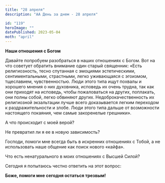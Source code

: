 ```yaml
---
title: "28 апреля"
description: "АА День за днем - 28 апреля"

id: "119"
heroImage: ""
datePublished: 2023-05-04
moth: "april"
---
```


**Наши отношения с Богом**

Давайте попробуем разобраться в наших отношениях с Богом. Вот на что советует
обратить внимание один старый священник: «Есть религиозность, тесно спутанная
с эмоциями эстетическими, сентиментальными, страстными, легко уживающаяся с
эгоизмом, тщеславием, чувственностью. Люди этого типа ищут похвалы и хорошего
мнения о них духовника, исповедь их очень трудна, так как они приходят на
исповедь, чтобы пожаловаться на других, поплакать, они полны собой, легко
обвиняют других. Недоброкачественность их религиозной экзальтации лучше всего
доказывается легким переходом к раздражительности и злобе. Люди этого типа
дальше от возможности настоящего покаяния, чем самые закоренелые грешники».

А что происходит с моей верой?

Не превратил ли я ее в новую зависимость?

Господи, помоги мне всегда быть в искренних отношениях с Тобой, а не
использовать наше общение как поиск нового «кайфа».

Что есть ненатурального в моих отношениях с Высшей Силой?

Сегодня я попытаюсь честно ответить на этот вопрос:

**Боже, помоги мне сегодня остаться трезвым!**
